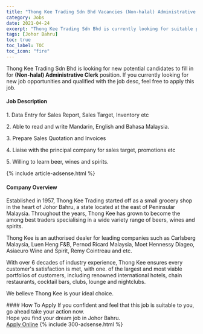 ```yaml
---
title: "Thong Kee Trading Sdn Bhd Vacancies (Non-halal) Administrative Clerk" 
category: Jobs 
date: 2021-04-24 
excerpt: "Thong Kee Trading Sdn Bhd is currently looking for suitable person to fill in the (Non-halal) Administrative Clerk which based in Johor Bahru" 
tags: [Johor Bahru] 
toc: true 
toc_label: TOC 
toc_icon: "fire" 
--- 
```


<p>Thong Kee Trading Sdn Bhd is looking for new potential candidates to fill in for <b>(Non-halal) Administrative Clerk</b> position. If you currently looking for new job opportunities and qualified with the job desc, feel free to apply this job.
</p><div><div><h4>Job Description</h4></div><div><div><span><div><p>1.&#160;Data Entry for Sales Report, Sales Target, Inventory etc&#160;</p><p>2. Able to read and write Mandarin, English and Bahasa Malaysia.</p><p>3. Prepare Sales Quotation and Invoices&#160;</p><p>4. Liaise with the principal company for sales target, promotions etc&#160;</p><p>5. Willing to learn beer, wines and spirits.</p></div></span></div></div></div> 
{% include article-adsense.html %} 
<div><div><h4>Company Overview</h4></div><div><div><span><div><p>Established in 1957, Thong Kee Trading started off as a small grocery shop in the heart of Johor Bahru, a state located at the east&#160;of Peninsular Malaysia. Throughout the years, Thong Kee has grown to become the among best traders specialising in a wide variety range of beers, wines and spirits.</p><p>Thong Kee is an authorised dealer for&#160;leading companies such as Carlsberg Malaysia, Luen Heng F&amp;B, Pernod Ricard Malaysia, Moet Hennessy Diageo, Asiaeuro Wine and Spirit, Remy Cointreau and etc.</p><p>With over 6 decades of industry experience, Thong Kee ensures every customer's satisfaction is met, with one. of the largest and most viable portfolios of customers, including renowned international hotels, chain restaurants, cocktail bars, clubs, lounge and nightclubs.</p><p>We believe Thong Kee is your ideal choice.</p></div></span></div></div></div> 
#### How To Apply 
If you confident and feel that this job is suitable to you, go ahead take your action now. <br/> 
Hope you find your dream job in Johor Bahru. <br/> 
<a href="https://www.jobstreet.com.my/en/job/non-halal-administrative-clerk-4546504?jobId=jobstreet-my-job-4546504&" class="btn btn--info" target="_blank" rel="nofollow noopenner">Apply Online</a> 
{% include 300-adsense.html %} 